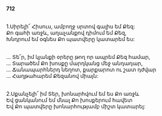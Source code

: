 **712**

\
1.Սիրելի՜ Հիսուս, ամբողջ սրտով գալիս եմ Քեզ:\
Քո գահի առջև, աղաչանքով դիմում եմ Քեզ,\
Խնդրում եմ օգնես Քո պատվերը կատարեմ ես:

\
 ... Տե՜ր, իմ կյանքի օրերը թող որ ապրեմ Քեզ համար,\
 ... Տարածեմ Քո խոսքը մարդկանց մեջ անդադար,\
 ... Ճանապարհներդ նեղոտ, քարքարոտ ու շատ դժվար\
 ... Հաղթահարեմ Քեզանով միայն:

\
2.Սքանչելի՜ իմ Տեր, խոնարհվում եմ ես Քո առջև\
Եվ ցանկանում եմ մնալ Քո խոսքերում հավետ\
Եվ Քո պատվերը խոնարհությամբ միշտ կատարել:
